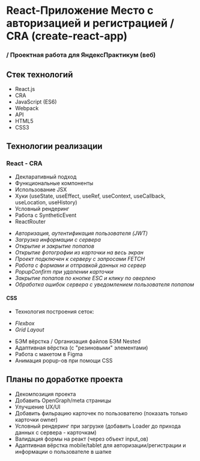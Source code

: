 # React-Приложение Место с авторизацией и регистрацией / CRA (create-react-app)

### / Проектная работа для ЯндексПрактикум (веб)

## Стек технологий

- React.js
- CRA
- JavaScript (ES6)
- Webpack
- API
- HTML5
- CSS3

## Технологии реализации

### React - CRA

- Декларативный подход
- Функциональные компоненты
- Использование JSX
- Хуки (useState, useEffect, useRef, useContext, useCallback, useLocation, useHistory)
- Условный рендеринг
- Работа с SyntheticEvent
- ReactRouter

* _Авторизация, аутентификация пользователя (JWT)_
* _Загрузка информации с сервера_
* _Открытие и закрытие попапов_
* _Открытие фотографии из карточки на весь экран_
* _Проект подключен к серверу с запросами FETCH_
* _Работа с формами и отправкой данных на сервер_
* _PopupConfirm при удалении карточки_
* _Закрытие попапов по кнопке ESC и клику по оверлею_
* _Обработка ошибок сервера с уведомлением пользователя попапом_

#### CSS

- Технология построения сеток:

* _Flexbox_
* _Grid Layout_

- БЭМ вёрстка / Организация файлов БЭМ Nested
- Адаптивная вёрстка (с "резиновыми" элементами)
- Работа с макетом в Figma
- Анимация popup-ов при помощи CSS

## Планы по доработке проекта

- Декомпозиция проекта
- Добавить OpenGraph/meta страницы
- Улучшение UX/UI
- Добавить фильрацию карточек по пользователю (показать только карточки owner)
- Условный рендеринг при загрузке (добавить Loader до прихода данных с сервера - карточкам)
- Валидация формы на реакт (через объект input_ов)
- Адаптивная вёрстка mobile/tablet для авторизации/регистрации и информации о пользователе в шапке
